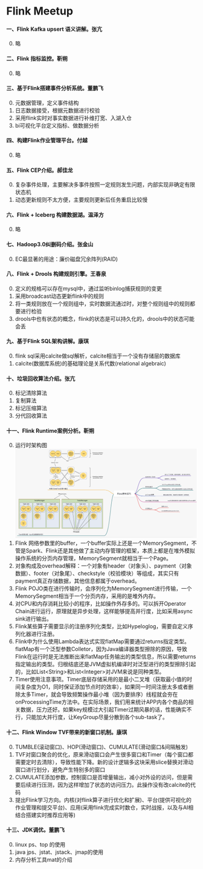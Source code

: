 # Flink Meetup

#### 一、Flink Kafka upsert 语义讲解。张亢  
0. 略  

#### 二、Flink 指标监控。靳朔
0. 略  

#### 三、基于Flink搭建事件分析系统。董鹏飞
0. 元数据管理，定义事件结构  
1. 日志数据接受，根据元数据进行校验  
2. 采用flink实时对事实数据进行补维打宽、入湖入仓  
3. bi可视化平台定义指标、做数据分析  

#### 四、构建Flink作业管理平台。付越
0. 略  

#### 五、Flink CEP介绍。郝佳龙
0. 复杂事件处理，主要解决多事件按照一定规则发生问题，内部实现非确定有限状态机  
1. 动态更新规则不太方便，主要规则更新后任务重启比较慢

#### 六、Flink + Iceberg 构建数据湖。温泽方
0. 略  

#### 七、Hadoop3.0纠删码介绍。张金山
0. EC最显著的用途：廉价磁盘冗余阵列(RAID)  

#### 八、Flink + Drools 构建规则引擎。王春泉
0. 定义的规格可以存在mysql中，通过监听binlog捕获规则的变更  
1. 采用broadcast动态更新flink中的规则
2. 将一类规则放在一个规则组中，实时数据流通过时，对整个规则组中的规则都要进行检验  
3. drools中也有状态的概念，flink的状态是可以持久化的，drools中的状态可能会丢

#### 九、基于Flink SQL架构讲解。康琪
0. flink sql采用calcite做sql解析，calcite相当于一个没有存储层的数据库  
1. calcite(数据库系统)的基础理论是关系代数(relational algebraic)  

#### 十、垃圾回收算法介绍。张亢
0. 标记清除算法  
1. 复制算法  
2. 标记压缩算法
3. 分代回收算法

#### 十一、Flink Runtime案例分析。靳朔
0. 运行时架构图
   ![架构图](image/runtime.png)
1. Flink 网络参数里的buffer，一个buffer实际上还是一个MemorySegment，不管是Spark、Flink还是其他做了主动内存管理的框架，本质上都是在堆外模拟操作系统的分页内存管理，MemorySegment就相当于一个Page。
2. 对象构成及overhead解释：一个对象有header（对象头）、payment（对象数据）、footer（对象尾）、checkstyle（校验模块）等组成，其实只有payment真正存储数据，其他信息都属于overhead。
3. Flink POJO类在进行传输时，会序列化为MemorySegment进行传输，一个MemorySegment相当于一个分页内存，采用的是堆外内存。
4. 对CPU和内存消耗比较小的程序，比如操作外存多的。可以拆开Operator Chain进行运行，原理就是异步处理，这样能够提高并行度，比如采用async sink进行输出。
5. Flink某些算子需要显示的注册序列化类型，比如Hypeloglog，需要自定义序列化器进行注册。  
6. Flink中为什么使用Lambda表达式实现flatMap需要通过returns指定类型。flatMap有一个泛型参数Colletor，因为Java编译器类型擦除的原因，导致Flink在运行时是无法推断出来flatMap任务输出的类型信息，所以需要returns指定输出的类型。归根结底还是JVM虚拟机编译时对泛型进行的类型擦除引起的，比如List&lt;String&gt;和List&lt;Integer&gt;对JVM来说是同种类型。  
7. Timer使用注意事项。Timer底层存储采用的是最小二叉堆（获取最小值的时间复杂度为O1，同时保证添加节点时的效率），如果同一时间注册太多或者删除太多Timer，就会导致频繁操作最小堆（因为要排序）线程就会夯在onProcessingTime方法中。在实际场景，我们用来统计APP内各个商品的相关数据，压力还好。如果key规模过大引起Timer过期风暴的话，性能确实不行，只能加大并行度，让KeyGroup尽量分散到各个sub-task了。

#### 十二、Flink Window TVF带来的新窗口机制。康琪
0. TUMBLE(滚动窗口)、HOP(滑动窗口)、CUMULATE(滑动窗口&间隔触发)  
1. TVF对窗口聚合的优化，原来滑动窗口会产生很多窗口和Timer（每个窗口都需要定时去清除），导致性能下降。新的设计逻辑多这块采用slice替换对滑动窗口进行划分，避免产生特别多的窗口  
2. CUMULATE添加参数，控制窗口是否增量输出，减小对外设的访问，但是需要后续进行压测，因为这样增加了状态的访问压力。此操作没有改calcite的代码  
3. 提出Flink学习方向。内核(对flink算子进行优化和扩展)、平台(提供可视化的作业管理和提交平台)、应用(采用flink完成实时数仓，实时战报，以及与AI相结合搭建实时推荐应用等)

#### 十三、JDK调优。董鹏飞
0. linux ps、top 的使用
1. java jps、jstat、jstack、jmap的使用
2. 内存分析工具mat的介绍